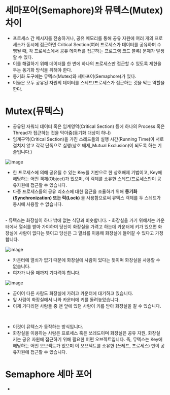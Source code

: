 <h1> 세마포어(Semaphore)와 뮤텍스(Mutex) 차이 </h1>

- 프로세스 간 메시지를 전송하거나, 공유 메모리를 통해 공유 자원에 여러 개의 프로세스가 동시에 접근하면 Critical Section(여러 프로세스가 데이터를 공유하며 수행될 때, 각 프로세스에서 공유 데이터를 접근하는 프로그램 코드 블록) 문제가 발생할 수 있다.
- 이를 해결하기 위해 데이터를 한 번에 하나의 프로세스만 접근할 수 있도록 제한을 두는 동기화 방식을 취해야 한다.
- 동기화 도구에는 뮤텍스(Mutex)와 세마포어(Semaphore)가 있다.
- 이들은 모두 공유된 자원의 데이터를 스레드/프로세스가 접근하는 것을 막는 역할을 한다.

<h1> Mutex(뮤텍스) </h1>

- 공유된 자워늬 데이터 혹은 임계영역(Critical Section) 등에 하나의 Process 혹은 Thread가 접근하는 것을 막아줌(동기화 대상이 하나)
- 임계구역(Critical Section)을 가진 스레드들의 실행 시간(Running Time)이 서로 겹치지 않고 각각 단독으로 실행(상호 배제_Mutual Exclusion)이 되도록 하는 기술입니다.)

![image](https://github.com/youbeen2798/CS-study_for_interview/assets/62228401/972ade03-51a0-4576-aa7c-5852738f4e83)

- 한 프로세스에 의해 공유될 수 있는 Key를 기반으로 한 상호배제 기법이고, Key에 해당하는 어떤 객체(Object)가 있으며, 이 객체를 소유한 스레드/프로세스만이 공유자원에 접근할 수 있습니다.
- 다중 프로세스들의 공유 리소스에 대한 접근을 조율하기 위해 <b> 동기화(Synchronization) 또는 락(Lock) </b> 을 사용함으로써 뮤텍스 객체를 두 스레드가 동시에 사용할 수 없습니다.
<br/>
- 뮤텍스는 화장실이 하나 밖에 없는 식당과 비슷합니다.
- 화장실을 가기 위해서는 카운터에서 열쇠를 받아 가야하며 당신이 화장실을 가려고 하는데 카운터에 키가 있으면 화장실에 사람이 없다는 뜻이고 당신은 그 열쇠를 이용해 화장실에 들어갈 수 있다고 가정합니다.

![image](https://github.com/youbeen2798/CS-study_for_interview/assets/62228401/623efac7-658c-4df5-a720-20c041bee31a)

- 카운터에 열쇠가 없기 때문에 화장실에 사람이 있다는 뜻이며 화장실을 사용할 수 없습니다.
- 여자가 나올 때까지 기다려야 합니다.

![image](https://github.com/youbeen2798/CS-study_for_interview/assets/62228401/21b587be-7470-458a-9af4-cd55c50b17dc)

- 곧이어 다른 사람도 화장실에 가려고 카운터에 대기하고 있습니다.
- 앞 사람이 화장실에서 나와 카운터에 키를 돌려놓았습니다.
- 이제 기다리던 사람들 중 맨 앞에 있던 사람이 키를 받아 화장실을 갈 수 있습니다.
 
<br />

- 이것이 뮤텍스가 동작하는 방식입니다.
- 화장실을 이용하는 사람은 프로세스 혹은 쓰레드이며 화장실은 공유 자원, 화장실 키는 공유 자원에 접근하기 위해 필요한 어떤 오브젝트입니다. 즉, 뮤텍스는 Key에 해당하는 어떤 오브젝트가 있으며 이 오브젝트를 소유한 (쓰레드, 프로세스) 만이 공유자원에 접근할 수 있습니다.

<h1> Semaphore 세마 포어 </h1>

- 
